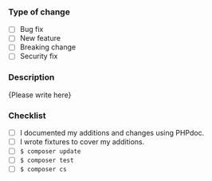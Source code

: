 <!--- Provide a general summary of your changes in the title above. -->

<!--- Please replace `{Please write here}` with your answers as best you can. -->
<!--- If you're unsure about any of these, don't hesitate to ask. -->
<!--- We're here to help! -->

### Type of change
<!--- Put an `x` in all the boxes that apply. -->
- [ ] Bug fix
- [ ] New feature
- [ ] Breaking change
- [ ] Security fix

### Description
<!--- Describe your changes in detail. -->

{Please write here}

### Checklist
<!--- Put an `x` in all the boxes that apply. -->
- [ ] I documented my additions and changes using PHPdoc.
- [ ] I wrote fixtures to cover my additions.
- [ ] `$ composer update`
- [ ] `$ composer test`
- [ ] `$ composer cs`
